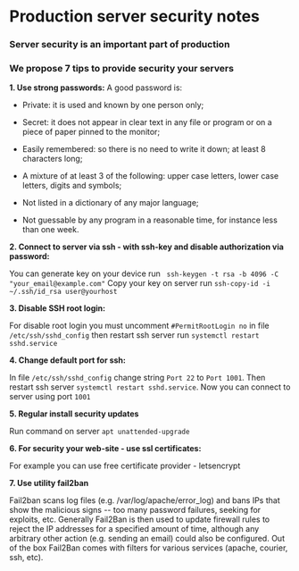 # Production server security notes

### Server security is an important part of production
### We propose 7 tips to provide security your servers

**1. Use strong passwords:**
A good password is:

* Private: it is used and known by one person only;

* Secret: it does not appear in clear text in any file or program or on a piece of paper pinned to the monitor;

* Easily remembered: so there is no need to write it down;
at least 8 characters long;

* A mixture of at least 3 of the following: upper case letters, lower case letters, digits and symbols;

* Not listed in a dictionary of any major language;

* Not guessable by any program in a reasonable time, for instance less than one week.
   
**2. Connect to server via ssh - with ssh-key and disable authorization via password:** 

You can generate key on your device run ` ssh-keygen -t rsa -b 4096 -C "your_email@example.com"`
   Copy your key on server run `ssh-copy-id -i ~/.ssh/id_rsa user@yourhost`

**3. Disable SSH root login:**
   
   For disable root login you must uncomment `#PermitRootLogin no` in 
   file `/etc/ssh/sshd_config` then restart ssh server run `systemctl restart sshd.service`

**4. Change default port for ssh:**
    
   In file `/etc/ssh/sshd_config` change string `Port 22` to `Port 1001`. 
   Then restart ssh server `systemctl restart sshd.service`. Now you can connect to server using port `1001`

**5. Regular install security updates**

   Run command on server `apt unattended-upgrade`

**6. For security your web-site - use ssl certificates:**
    
   For example you can use free certificate provider - letsencrypt

**7. Use utility fail2ban**

Fail2ban scans log files (e.g. /var/log/apache/error_log) and bans IPs that show the malicious signs -- too many password failures, seeking for exploits, etc. Generally Fail2Ban is then used to update firewall rules to reject the IP addresses for a specified amount of time, although any arbitrary other action (e.g. sending an email) could also be configured. Out of the box Fail2Ban comes with filters for various services (apache, courier, ssh, etc).



